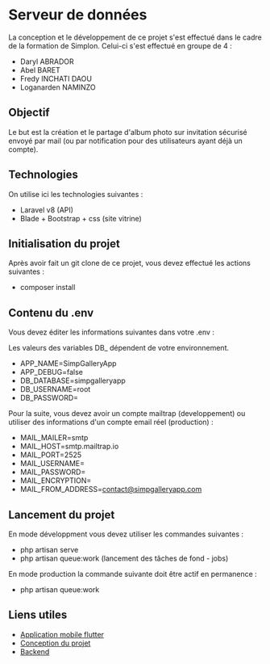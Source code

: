 # Serveur de données

La conception et le développement de ce projet s'est effectué dans le cadre de la formation de Simplon. Celui-ci s'est effectué en groupe de 4 :

- Daryl ABRADOR
- Abel BARET
- Fredy INCHATI DAOU
- Loganarden NAMINZO

## Objectif

Le but est la création et le partage d'album photo sur invitation sécurisé envoyé par mail (ou par notification pour des utilisateurs ayant déjà un compte).

## Technologies

On utilise ici les technologies suivantes :

- Laravel v8 (API)
- Blade + Bootstrap + css (site vitrine)

## Initialisation du projet

Après avoir fait un git clone de ce projet, vous devez effectué les actions suivantes : 

- composer install

## Contenu du .env

Vous devez éditer les informations suivantes dans votre .env :

Les valeurs des variables DB_ dépendent de votre environnement.

- APP_NAME=SimpGalleryApp
- APP_DEBUG=false
- DB_DATABASE=simpgalleryapp
- DB_USERNAME=root
- DB_PASSWORD=

Pour la suite, vous devez avoir un compte mailtrap (developpement) ou utiliser des informations d'un compte email réel (production) :

- MAIL_MAILER=smtp
- MAIL_HOST=smtp.mailtrap.io
- MAIL_PORT=2525
- MAIL_USERNAME=
- MAIL_PASSWORD=
- MAIL_ENCRYPTION=
- MAIL_FROM_ADDRESS=contact@simpgalleryapp.com

## Lancement du projet 

En mode développment vous devez utiliser les commandes suivantes : 

- php artisan serve
- php artisan queue:work (lancement des tâches de fond - jobs)

En mode production la commande suivante doit être actif en permanence :

- php artisan queue:work

## Liens utiles

- <a href="https://github.com/Darylabrador/SimpGalleryApp"> Application mobile flutter </a>
- <a href="https://github.com/Darylabrador/SimpGalleryApp/tree/ressource"> Conception du projet </a>
- <a href="https://github.com/Darylabrador/SimpGalleryApp/tree/server"> Backend </a>